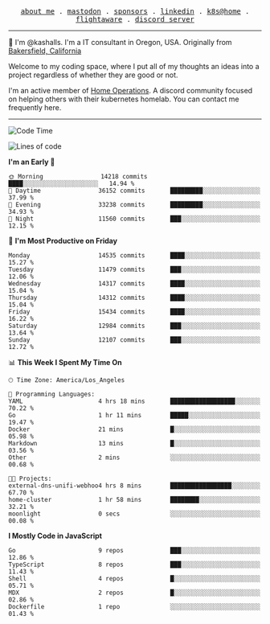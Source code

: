 <p align="center">
  <samp>
    <a href="https://jordanjones.org/">about me</a> .
    <a rel="me" href="https://mastodon.social/@kashall">mastodon</a> .
    <a href="https://github.com/sponsors/kashalls">sponsors</a> .
    <a href="https://linkedin.com/in/jordpjones">linkedin</a> .
    <a href="https://github.com/kashalls/home-cluster">k8s@home</a> .
    <a href="https://flightaware.com/adsb/stats/user/kashalls">flightaware</a> .
    <a href="https://discord.gg/V2WrCfqba9">discord server</a>
  </samp>
</p>

----------------------------------------------------------------

:wave: I'm @kashalls. I'm a IT consultant in Oregon, USA. Originally from [Bakersfield, California](https://maps.app.goo.gl/QQMtywTWghpXB6Tu6)

Welcome to my coding space, where I put all of my thoughts an ideas into a project regardless of whether they are good or not.

I'm an active member of [Home Operations](https://discord.gg/home-operations). A discord community focused on helping others with their kubernetes homelab. You can contact me frequently here.

----------------------------------------------------------------
<!--START_SECTION:waka-->
![Code Time](http://img.shields.io/badge/Code%20Time-2%2C362%20hrs%2044%20mins-blue)

![Lines of code](https://img.shields.io/badge/From%20Hello%20World%20I%27ve%20Written-12.6%20million%20lines%20of%20code-blue)

**I'm an Early 🐤** 

```text
🌞 Morning                14218 commits       ████░░░░░░░░░░░░░░░░░░░░░   14.94 % 
🌆 Daytime                36152 commits       █████████░░░░░░░░░░░░░░░░   37.99 % 
🌃 Evening                33238 commits       █████████░░░░░░░░░░░░░░░░   34.93 % 
🌙 Night                  11560 commits       ███░░░░░░░░░░░░░░░░░░░░░░   12.15 % 
```
📅 **I'm Most Productive on Friday** 

```text
Monday                   14535 commits       ████░░░░░░░░░░░░░░░░░░░░░   15.27 % 
Tuesday                  11479 commits       ███░░░░░░░░░░░░░░░░░░░░░░   12.06 % 
Wednesday                14317 commits       ████░░░░░░░░░░░░░░░░░░░░░   15.04 % 
Thursday                 14312 commits       ████░░░░░░░░░░░░░░░░░░░░░   15.04 % 
Friday                   15434 commits       ████░░░░░░░░░░░░░░░░░░░░░   16.22 % 
Saturday                 12984 commits       ███░░░░░░░░░░░░░░░░░░░░░░   13.64 % 
Sunday                   12107 commits       ███░░░░░░░░░░░░░░░░░░░░░░   12.72 % 
```


📊 **This Week I Spent My Time On** 

```text
🕑︎ Time Zone: America/Los_Angeles

💬 Programming Languages: 
YAML                     4 hrs 18 mins       ██████████████████░░░░░░░   70.22 % 
Go                       1 hr 11 mins        █████░░░░░░░░░░░░░░░░░░░░   19.47 % 
Docker                   21 mins             █░░░░░░░░░░░░░░░░░░░░░░░░   05.98 % 
Markdown                 13 mins             █░░░░░░░░░░░░░░░░░░░░░░░░   03.56 % 
Other                    2 mins              ░░░░░░░░░░░░░░░░░░░░░░░░░   00.68 % 

🐱‍💻 Projects: 
external-dns-unifi-webhoo4 hrs 8 mins        █████████████████░░░░░░░░   67.70 % 
home-cluster             1 hr 58 mins        ████████░░░░░░░░░░░░░░░░░   32.21 % 
moonlight                0 secs              ░░░░░░░░░░░░░░░░░░░░░░░░░   00.08 % 
```

**I Mostly Code in JavaScript** 

```text
Go                       9 repos             ███░░░░░░░░░░░░░░░░░░░░░░   12.86 % 
TypeScript               8 repos             ███░░░░░░░░░░░░░░░░░░░░░░   11.43 % 
Shell                    4 repos             █░░░░░░░░░░░░░░░░░░░░░░░░   05.71 % 
MDX                      2 repos             █░░░░░░░░░░░░░░░░░░░░░░░░   02.86 % 
Dockerfile               1 repo              ░░░░░░░░░░░░░░░░░░░░░░░░░   01.43 % 
```




<!--END_SECTION:waka-->